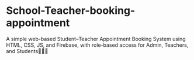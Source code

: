# School-Teacher-booking-appointment
A simple web-based Student–Teacher Appointment Booking System using HTML, CSS, JS, and Firebase, with role-based access for Admin, Teachers, and Students🎒👩‍🏫
